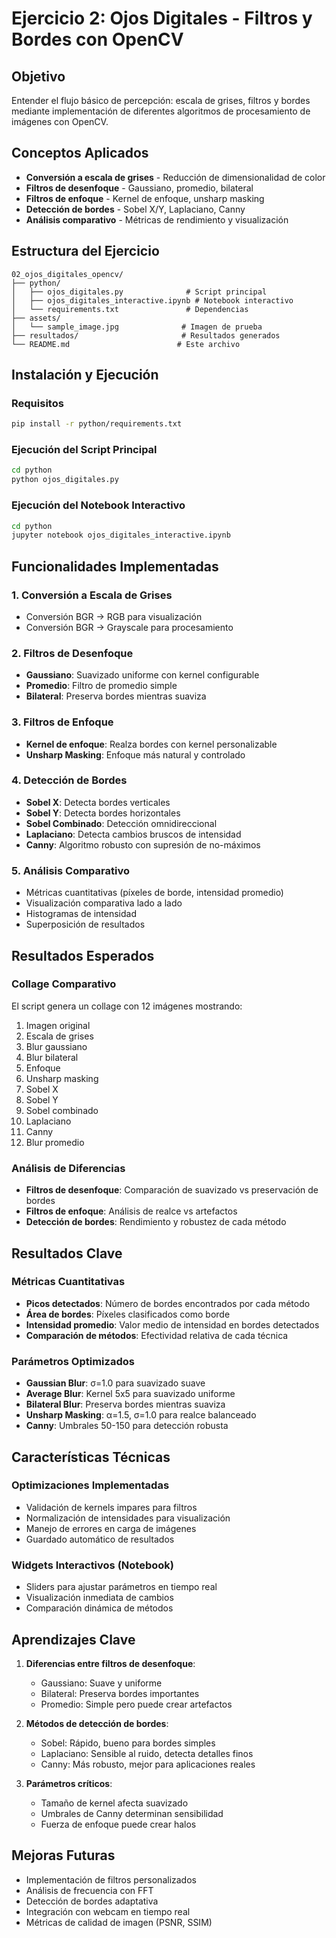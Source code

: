 # Ejercicio 2: Ojos Digitales - Filtros y Bordes con OpenCV

## Objetivo
Entender el flujo básico de percepción: escala de grises, filtros y bordes mediante implementación de diferentes algoritmos de procesamiento de imágenes con OpenCV.

## Conceptos Aplicados
- **Conversión a escala de grises** - Reducción de dimensionalidad de color
- **Filtros de desenfoque** - Gaussiano, promedio, bilateral
- **Filtros de enfoque** - Kernel de enfoque, unsharp masking
- **Detección de bordes** - Sobel X/Y, Laplaciano, Canny
- **Análisis comparativo** - Métricas de rendimiento y visualización

## Estructura del Ejercicio
```
02_ojos_digitales_opencv/
├── python/
│   ├── ojos_digitales.py              # Script principal
│   ├── ojos_digitales_interactive.ipynb # Notebook interactivo
│   └── requirements.txt               # Dependencias
├── assets/
│   └── sample_image.jpg              # Imagen de prueba
├── resultados/                       # Resultados generados
└── README.md                        # Este archivo
```

## Instalación y Ejecución

### Requisitos
```bash
pip install -r python/requirements.txt
```

### Ejecución del Script Principal
```bash
cd python
python ojos_digitales.py
```

### Ejecución del Notebook Interactivo
```bash
cd python
jupyter notebook ojos_digitales_interactive.ipynb
```

## Funcionalidades Implementadas

### 1. Conversión a Escala de Grises
- Conversión BGR → RGB para visualización
- Conversión BGR → Grayscale para procesamiento

### 2. Filtros de Desenfoque
- **Gaussiano**: Suavizado uniforme con kernel configurable
- **Promedio**: Filtro de promedio simple
- **Bilateral**: Preserva bordes mientras suaviza

### 3. Filtros de Enfoque
- **Kernel de enfoque**: Realza bordes con kernel personalizable
- **Unsharp Masking**: Enfoque más natural y controlado

### 4. Detección de Bordes
- **Sobel X**: Detecta bordes verticales
- **Sobel Y**: Detecta bordes horizontales
- **Sobel Combinado**: Detección omnidireccional
- **Laplaciano**: Detecta cambios bruscos de intensidad
- **Canny**: Algoritmo robusto con supresión de no-máximos

### 5. Análisis Comparativo
- Métricas cuantitativas (píxeles de borde, intensidad promedio)
- Visualización comparativa lado a lado
- Histogramas de intensidad
- Superposición de resultados

## Resultados Esperados

### Collage Comparativo
El script genera un collage con 12 imágenes mostrando:
1. Imagen original
2. Escala de grises
3. Blur gaussiano
4. Blur bilateral
5. Enfoque
6. Unsharp masking
7. Sobel X
8. Sobel Y
9. Sobel combinado
10. Laplaciano
11. Canny
12. Blur promedio

### Análisis de Diferencias
- **Filtros de desenfoque**: Comparación de suavizado vs preservación de bordes
- **Filtros de enfoque**: Análisis de realce vs artefactos
- **Detección de bordes**: Rendimiento y robustez de cada método

## Resultados Clave

### Métricas Cuantitativas
- **Picos detectados**: Número de bordes encontrados por cada método
- **Área de bordes**: Píxeles clasificados como borde
- **Intensidad promedio**: Valor medio de intensidad en bordes detectados
- **Comparación de métodos**: Efectividad relativa de cada técnica

### Parámetros Optimizados
- **Gaussian Blur**: σ=1.0 para suavizado suave
- **Average Blur**: Kernel 5x5 para suavizado uniforme
- **Bilateral Blur**: Preserva bordes mientras suaviza
- **Unsharp Masking**: α=1.5, σ=1.0 para realce balanceado
- **Canny**: Umbrales 50-150 para detección robusta

## Características Técnicas

### Optimizaciones Implementadas
- Validación de kernels impares para filtros
- Normalización de intensidades para visualización
- Manejo de errores en carga de imágenes
- Guardado automático de resultados

### Widgets Interactivos (Notebook)
- Sliders para ajustar parámetros en tiempo real
- Visualización inmediata de cambios
- Comparación dinámica de métodos

## Aprendizajes Clave

1. **Diferencias entre filtros de desenfoque**:
   - Gaussiano: Suave y uniforme
   - Bilateral: Preserva bordes importantes
   - Promedio: Simple pero puede crear artefactos

2. **Métodos de detección de bordes**:
   - Sobel: Rápido, bueno para bordes simples
   - Laplaciano: Sensible al ruido, detecta detalles finos
   - Canny: Más robusto, mejor para aplicaciones reales

3. **Parámetros críticos**:
   - Tamaño de kernel afecta suavizado
   - Umbrales de Canny determinan sensibilidad
   - Fuerza de enfoque puede crear halos

## Mejoras Futuras
- Implementación de filtros personalizados
- Análisis de frecuencia con FFT
- Detección de bordes adaptativa
- Integración con webcam en tiempo real
- Métricas de calidad de imagen (PSNR, SSIM)
